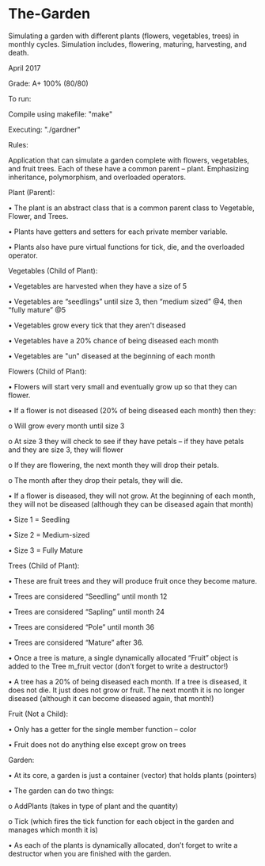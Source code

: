 # The-Garden
Simulating a garden with different plants (flowers, vegetables, trees) in monthly cycles. Simulation includes, flowering, maturing, harvesting, and death.

April 2017

Grade: A+ 100% (80/80)

To run:
  
  Compile using makefile: "make"
  
  Executing: "./gardner"
  
  
Rules:

Application that can simulate a garden complete with flowers, vegetables, and fruit trees. Each of these have a common parent – plant. 
Emphasizing inheritance, polymorphism, and overloaded operators. 

Plant (Parent):

•	The plant is an abstract class that is a common parent class to Vegetable, Flower, and Trees. 

•	Plants have getters and setters for each private member variable.

•	Plants also have pure virtual functions for tick, die, and the overloaded operator.

Vegetables (Child of Plant):

•	Vegetables are harvested when they have a size of 5

•	Vegetables are “seedlings” until size 3, then “medium sized” @4, then “fully mature” @5

•	Vegetables grow every tick that they aren't diseased

•	Vegetables have a 20% chance of being diseased each month

•	Vegetables are "un" diseased at the beginning of each month

Flowers (Child of Plant):

•	Flowers will start very small and eventually grow up so that they can flower.

•	If a flower is not diseased (20% of being diseased each month) then they:

  o	Will grow every month until size 3

  o	At size 3 they will check to see if they have petals – if they have petals and they are size 3, they will flower

  o	If they are flowering, the next month they will drop their petals.
  
  o	The month after they drop their petals, they will die.

• If a flower is diseased, they will not grow. At the beginning of each month, they will not be diseased (although they can be diseased again that month)
  
  •	Size 1 = Seedling
  
  •	Size 2 = Medium-sized
  
  •	Size 3 = Fully Mature

Trees (Child of Plant):

•	These are fruit trees and they will produce fruit once they become mature.

•	Trees are considered “Seedling” until month 12

•	Trees are considered “Sapling” until month 24

•	Trees are considered “Pole” until month 36

•	Trees are considered “Mature” after 36.

•	Once a tree is mature, a single dynamically allocated “Fruit” object is added to the Tree m_fruit vector (don’t forget to write a destructor!)

•	A tree has a 20% of being diseased each month. If a tree is diseased, it does not die. It just does not grow or fruit. The next month it is no longer diseased (although it can become diseased again, that month!)

Fruit (Not a Child):

•	Only has a getter for the single member function – color

•	Fruit does not do anything else except grow on trees

Garden:

•	At its core, a garden is just a container (vector) that holds plants (pointers)

•	The garden can do two things:

o	AddPlants (takes in type of plant and the quantity)

o	Tick (which fires the tick function for each object in the garden and manages which month it is)

•	As each of the plants is dynamically allocated, don’t forget to write a destructor when you are finished with the garden.






